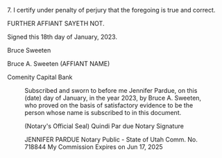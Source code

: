 7\.
I certify under penalty of perjury that the foregoing is true and correct.

FURTHER AFFIANT SAYETH NOT.

Signed this
18th
day of January, 2023.

Bruce Sweeten

Bruce A. Sweeten (AFFIANT NAME)

Comenity Capital Bank


<figure>

Subscribed and sworn to before me Jennifer Pardue, on this
(date) day of January, in
the year 2023, by Bruce A. Sweeten, who proved on the basis of satisfactory evidence to be the
person whose name is subscribed to in this document.

(Notary's Official Seal)
Quindi Par due
Notary Signature

JENNIFER PARDUE
Notary Public - State of Utah
Comm. No. 718844
My Commission Expires on
Jun 17, 2025

</figure>


<!-- PageBreak -->

